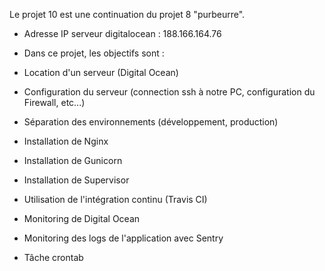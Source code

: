 Le projet 10 est une continuation du projet 8 "purbeurre".

- Adresse IP serveur digitalocean : 188.166.164.76

- Dans ce projet, les objectifs sont :

- Location d'un serveur (Digital Ocean)

- Configuration du serveur (connection ssh à notre PC, configuration du Firewall, etc...)

- Séparation des environnements (développement, production)

- Installation de Nginx

- Installation de Gunicorn

- Installation de Supervisor

- Utilisation de l'intégration continu (Travis CI)

- Monitoring de Digital Ocean

- Monitoring des logs de l'application avec Sentry

- Tâche crontab
